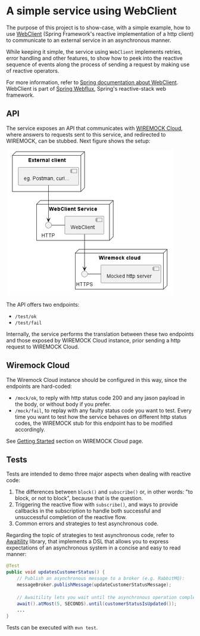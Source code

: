 # A simple service using WebClient

The purpose of this project is to show-case, with a simple example, how to use [WebClient](https://docs.spring.io/spring-framework/docs/current/javadoc-api/org/springframework/web/reactive/function/client/WebClient.html)
(Spring Framework's reactive implementation of a http client) to communicate to an external service in an asynchronous
manner.

While keeping it simple, the service using `WebClient` implements retries, error handling and other features, to show
how to peek into the reactive sequence of events along the process of sending a request by making use of reactive
operators.

For more information, refer to
[Spring documentation about WebClient](https://docs.spring.io/spring-framework/reference/web/webflux-webclient.html).
WebClient is part of [Spring Webflux](https://docs.spring.io/spring-framework/reference/web/webflux.html), Spring's reactive-stack web framework.

## API

The service exposes an API that communicates with [WIREMOCK Cloud](https://app.wiremock.cloud/), where answers to
 requests sent to this service, and redirected to WIREMOCK, can be stubbed. Next figure shows the setup:

![Setup](./doc/images/setup.png "Setup")

The API offers two endpoints:

* `/test/ok`
* `/test/fail`

Internally, the service performs the translation between these two endpoints and those exposed by WIREMOCK Cloud
instance, prior sending a http request to WIREMOCK Cloud.

## Wiremock Cloud

The Wiremock Cloud instance should be configured in this way, since the endpoints are hard-coded:

* `/mock/ok`, to reply with http status code 200 and any jason payload in the body, or without body if you prefer.
* `/mock/fail`, to replay with any faulty status code you want to test. Every time you want to test how the service
behaves on different http status codes, the WIREMOCK stub for this endpoint has to be modified accordingly.

See [Getting Started](https://docs.wiremock.io/getting-started/) section on WIREMOCK Cloud page.

## Tests

Tests are intended to demo three major aspects when dealing with reactive code:

1. The differences between `block()` and `subscribe()` or, in other words: "to block, or not to block", because that
is the question.
2. Triggering the reactive flow with `subscribe()`, and ways to provide callbacks in the subscription to handle both
successful and unsuccessful completion of the reactive flow.
3. Common errors and strategies to test asynchronous code.

Regarding the topic of strategies to test asynchronous code, refer to [Awaitility](http://www.awaitility.org/) library,
that implements a DSL that allows you to express expectations of an asynchronous system in a concise and easy to read
manner:

````java
@Test
public void updatesCustomerStatus() {
    // Publish an asynchronous message to a broker (e.g. RabbitMQ):
    messageBroker.publishMessage(updateCustomerStatusMessage);

    // Awaitility lets you wait until the asynchronous operation completes:
    await().atMost(5, SECONDS).until(customerStatusIsUpdated());
    ...
}
````
Tests can be executed with `mvn test`.



